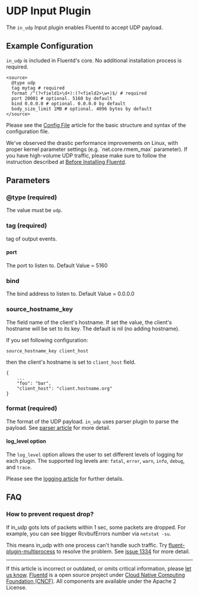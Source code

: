 UDP Input Plugin
================

The `in_udp` Input plugin enables Fluentd to accept UDP payload.


Example Configuration
---------------------

`in_udp` is included in Fluentd's core. No additional installation
process is required.

``` {.CodeRay}
<source>
  @type udp
  tag mytag # required
  format /^(?<field1>\d+):(?<field2>\w+)$/ # required
  port 20001 # optional. 5160 by default
  bind 0.0.0.0 # optional. 0.0.0.0 by default
  body_size_limit 1MB # optional. 4096 bytes by default
</source>
```
Please see the [Config File](/articles/config-file.md) article for the basic
structure and syntax of the configuration file.

We\'ve observed the drastic performance improvements on Linux, with
proper kernel parameter settings (e.g. \`net.core.rmem\_max\`
parameter). If you have high-volume UDP traffic, please make sure to
follow the instruction described at [Before Installing
Fluentd](/articles/before-install.md).

Parameters
----------

### \@type (required)

The value must be `udp`.

### tag (required)

tag of output events.

#### port

The port to listen to. Default Value = 5160

### bind

The bind address to listen to. Default Value = 0.0.0.0

### source\_hostname\_key

The field name of the client's hostname. If set the value, the client's
hostname will be set to its key. The default is nil (no adding
hostname).

If you set following configuration:

``` {.CodeRay}
source_hostname_key client_host
```

then the client's hostname is set to `client_host` field.

``` {.CodeRay}
{
    ...
    "foo": "bar",
    "client_host": "client.hostname.org"
}
```

### format (required)

The format of the UDP payload. `in_udp` uses parser plugin to parse the
payload. See [parser article](/articles/parser-plugin-overview.md) for more detail.

#### log\_level option

The `log_level` option allows the user to set different levels of
logging for each plugin. The supported log levels are: `fatal`, `error`,
`warn`, `info`, `debug`, and `trace`.

Please see the [logging article](/articles/logging.md) for further details.

FAQ
---

### How to prevent request drop?

If in\_udp gots lots of packets within 1 sec, some packets are dropped.
For example, you can see bigger RcvbufErrors number via `netstat -su`.

This means in\_udp with one process can't handle such traffic. Try
[fluent-plugin-multiprocess](https://github.com/fluent/fluent-plugin-multiprocess)
to resolve the problem. See [issue
1334](https://github.com/fluent/fluentd/issues/1334) for more detail.


------------------------------------------------------------------------

If this article is incorrect or outdated, or omits critical information,
please [let us know](https://github.com/fluent/fluentd-docs/issues?state=open).
[Fluentd](http://www.fluentd.org/) is a open source project under [Cloud
Native Computing Foundation (CNCF)](https://cncf.io/). All components
are available under the Apache 2 License.
